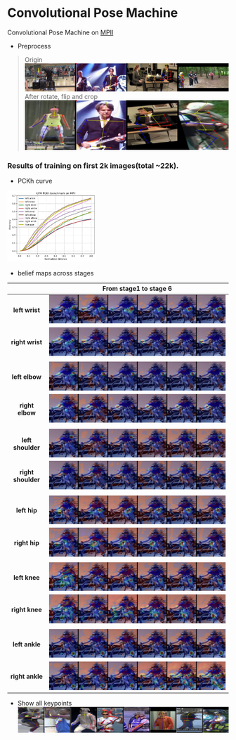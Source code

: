 # Convolutional Pose Machine
Convolutional Pose Machine on [MPII](http://human-pose.mpi-inf.mpg.de/)

* Preprocess
 > Origin <img src="https://github.com/lyuheng/CPM/blob/master/imgs/ori_cat.jpg" >
 > After rotate, flip and crop  <img src="https://github.com/lyuheng/CPM/blob/master/imgs/crop_cat.jpg" >
 
### Results of training on first 2k images(total ~22k).

* PCKh curve
<img src="https://github.com/lyuheng/CPM/blob/master/imgs/PCKh.jpg" width="40%" height="40%" >

* belief maps across stages

|  | From stage1 to stage 6 | 
|:--:|:--:|
|**left wrist**   |   ![](https://github.com/lyuheng/CPM/blob/master/imgs/right%20wrist_stages.jpg) | 
|**right wrist**  |   ![](https://github.com/lyuheng/CPM/blob/master/imgs/left%20wrist_stages.jpg)  |
| | | 
| **left elbow**  | ![](https://github.com/lyuheng/CPM/blob/master/imgs/right%20elbow_stages.jpg) | 
| **right elbow** | ![](https://github.com/lyuheng/CPM/blob/master/imgs/left%20elbow_stages.jpg) | 
| | | 
| **left shoulder** | ![](https://github.com/lyuheng/CPM/blob/master/imgs/right%20shoulder_stages.jpg) | 
| **right shoulder** | ![](https://github.com/lyuheng/CPM/blob/master/imgs/left%20shoulder_stages.jpg) | 
| | | 
| **left hip** | ![](https://github.com/lyuheng/CPM/blob/master/imgs/right%20hip_stages.jpg)  | 
| **right hip** | ![](https://github.com/lyuheng/CPM/blob/master/imgs/left%20hip_stages.jpg)  |
| | | 
| **left knee** | ![](https://github.com/lyuheng/CPM/blob/master/imgs/right%20knee_stages.jpg)  | 
| **right knee** | ![](https://github.com/lyuheng/CPM/blob/master/imgs/left%20knee_stages.jpg)  |
| | | 
| **left ankle** | ![](https://github.com/lyuheng/CPM/blob/master/imgs/right%20ankle_stages.jpg)  | 
| **right ankle** | ![](https://github.com/lyuheng/CPM/blob/master/imgs/left%20ankle_stages.jpg)  | 

* Show all keypoints
![](https://github.com/lyuheng/CPM/blob/master/imgs/res_cat.jpg)
